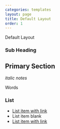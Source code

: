 ```yaml
---
categories: templates
layout: page
title: Default Layout
order: 1
---
```


Default Layout

### Sub Heading


## Primary Section

_italic notes_

Words



### List
* [List item with link](http://bbc.com)
* List item blank
* [List item with link](http://bbc.com)
